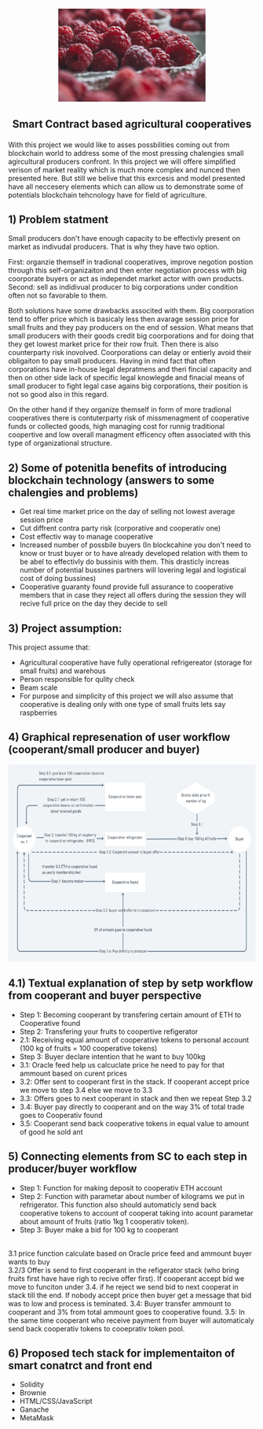 
<p align="center">
<img src =".\pictures\red-2650342_1920.jpg" width="300")
</p> 


## <p align="center"> Smart Contract based agricultural cooperatives </p>


With this project we would like to asses possbilities coming out from blockchain world to address some of the most pressing chalengies small agircultural producers confront. In this project we will offere simplified verison of market reality which is much more complex and nunced then presented here. But still we belive that this exrcesis and model presented have all neccesery elements which can allow us to demonstrate some of potentials blockchain tehcnology have for field of agriculture.


## 1) Problem statment

Small producers don't have enough capacity to be effectivly present on market as indivudal producers. That is why they have two option.

First: organzie themself in tradional cooperatives, improve negotion postion through this self-organizaiton and then enter negotiation  process with big coorporate buyers or act as independet market actor with own products. Second: sell as indidivual producer to big corporations under condition often not so favorable to them. 

Both solutions have some drawbacks associted with them. Big coorporation tend to offer price which is basicaly less then avarage session price for small fruits and they pay producers on the end of session. What means that small producers with their goods credit big coorporations and for doing that they get lowest market price for their row fruit. Then there is also counterparty risk inovolved. Coorporations can delay or entierly avoid their obligaiton to pay small producers. Having in mind fact that often corporations have in-house legal depratmens and theri fincial capacity and then on other side lack of specific legal knowlegde and finacial means of small producer to fight legal case agains big corporations, their position is not so good also in this regard. 

On the other hand if they organize themself in form of more tradional cooperatives there is contuterparty risk of missmenagment of cooperative funds or collected goods, high managing cost for runnig traditional coopertive and low overall managment efficency often associated with this type of organizational structure.  

## 2) Some of potenitla benefits of introducing blockchain technology (answers to some chalengies and problems)

- Get real time market price on the day of selling not lowest average session price
- Cut diffrent contra party risk (corporative and cooperativ one)
- Cost effectiv way to manage cooperative
- Increased number of possbile buyers (In blockcahine you don't need to know or trust buyer or to have already developed relation with them to be abel to effectivly do bussinis with them. This drasticly increas number of potential bussines partners will lovering legal and logistical cost of doing bussines)
- Cooperative guaranty found provide full assurance to cooperative members that in case they reject all offers during the session they will recive full price on the day they decide to sell 


## 3) Project assumption:
This project assume that:
- Agricultural cooperative have fully operational refrigereator (storage for small fruits) and warehous
- Person responsible for qulity check  
- Beam scale
- For purpose and simplicity of this project we will also assume that cooperative is dealing only with one type of small fruits lets say raspberries

## 4) Graphical represenation of user workflow (cooperant/small producer and buyer)

<p align="center">
<img src =".\pictures\Logic@2x.png" width="1000" height="400")
</p> 

## 4.1) Textual explanation of step by setp workflow from cooperant and buyer perspective
- Step 1: Becoming cooperant by transfering certain amount of ETH to Cooperative found
- Step 2: Transfering your fruits to coopertive refigerator 
- 2.1: Receiving equal amount of cooperative tokens to personal account (100 kg of fruits = 100 cooperative tokens)
- Step 3: Buyer declare intention that he want to buy 100kg
- 3.1: Oracle feed help us calcuclate price he need to pay for that ammount based on curent prices
- 3.2: Offer sent to cooperant first in the stack. If cooperant accept price we move to step 3.4 else we move to 3.3
- 3.3: Offers goes to next cooperant in stack and then we repeat Step 3.2 
- 3.4: Buyer pay directly to cooperant and on the way 3% of total trade goes to Cooperativ found
- 3.5: Cooperant send back cooperative tokens in equal value to amount of good he sold ant 


## 5) Connecting elements from SC to each step in producer/buyer workflow

- Step 1: Function for making deposit to cooperativ ETH account
- Step 2: Function with parametar about number of kilograms we put in refrigerator. This function also should automaticly send back cooperative tokens to account of cooperat taking into acount parametar about amount of fruits (ratio 1kg 1 cooperativ token). 
- Step 3: Buyer make a bid for 100 kg to cooperant 
<br/>
    3.1 price function calculate based on Oracle price feed and ammount buyer wants to buy 
    <br/>
    3.2/3 Offer is send to first cooperant in the refigerator stack (who bring fruits first have have righ to recive offer first). If cooperant accept bid we move to funciton under 3.4. if he reject we send bid to next cooperat in stack till the end. If nobody accept price then buyer get a message that bid was to low and process is teminated.
    3.4: Buyer transfer ammount to cooperant and 3% from total ammount goes to cooperative found. 
    3.5: In the same time cooperant who receive payment from buyer will automaticaly send back cooperativ tokens to cooeprativ token pool.      



## 6) Proposed tech stack for implementaiton of smart conatrct and front end
- Solidity
- Brownie
- HTML/CSS/JavaScript
- Ganache
- MetaMask


